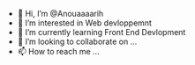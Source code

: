 - 👋 Hi, I’m @Anouaaaarih
- 👀 I’m interested in Web devloppemnt 
- 🌱 I’m currently learning Front End Devlopment 
- 💞️ I’m looking to collaborate on ...
- 📫 How to reach me ...

<!---
Anouaaaarih/Anouaaaarih is a ✨ special ✨ repository because its `README.md` (this file) appears on your GitHub profile.
You can click the Preview link to take a look at your changes.
--->
